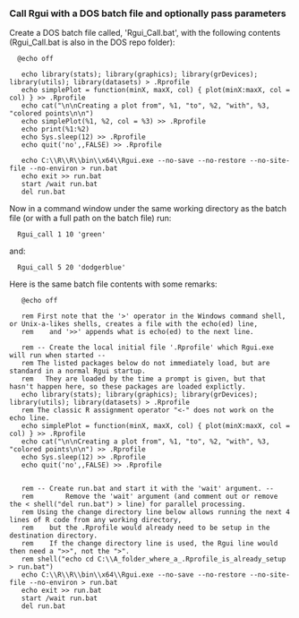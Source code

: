### Call Rgui with a DOS batch file and optionally pass parameters

     
Create a DOS batch file called, 'Rgui_Call.bat', with the following contents (Rgui_Call.bat is also in the DOS repo folder):


      @echo off 
     
       echo library(stats); library(graphics); library(grDevices); library(utils); library(datasets) > .Rprofile
       echo simplePlot = function(minX, maxX, col) { plot(minX:maxX, col = col) } >> .Rprofile
       echo cat("\n\nCreating a plot from", %1, "to", %2, "with", %3, "colored points\n\n")
       echo simplePlot(%1, %2, col = %3) >> .Rprofile
       echo print(%1:%2)
       echo Sys.sleep(12) >> .Rprofile
       echo quit('no',,FALSE) >> .Rprofile
       
       echo C:\\R\\R\\bin\\x64\\Rgui.exe --no-save --no-restore --no-site-file --no-environ > run.bat
       echo exit >> run.bat
       start /wait run.bat
       del run.bat

       
     
     
Now in a command window under the same working directory as the batch file (or with a full path on the batch file) run: 
  
      Rgui_call 1 10 'green'
      
and:
      
      Rgui_call 5 20 'dodgerblue'
      
      
Here is the same batch file contents with some remarks:

       @echo off 
       
       rem First note that the '>' operator in the Windows command shell, or Unix-a-likes shells, creates a file with the echo(ed) line,
       rem    and '>>' appends what is echo(ed) to the next line.
       
       rem -- Create the local initial file '.Rprofile' which Rgui.exe will run when started --
       rem The listed packages below do not immediately load, but are standard in a normal Rgui startup.
       rem   They are loaded by the time a prompt is given, but that hasn't happen here, so these packages are loaded explictly.
       echo library(stats); library(graphics); library(grDevices); library(utils); library(datasets) > .Rprofile
       rem The classic R assignment operator "<-" does not work on the echo line.
       echo simplePlot = function(minX, maxX, col) { plot(minX:maxX, col = col) } >> .Rprofile
       echo cat("\n\nCreating a plot from", %1, "to", %2, "with", %3, "colored points\n\n") >> .Rprofile
       echo Sys.sleep(12) >> .Rprofile
       echo quit('no',,FALSE) >> .Rprofile
     
     
       rem -- Create run.bat and start it with the 'wait' argument. --
       rem        Remove the 'wait' argument (and comment out or remove the < shell("del run.bat") > line) for parallel processing.
       rem Using the change directory line below allows running the next 4 lines of R code from any working directory,
       rem    but the .Rprofile would already need to be setup in the destination directory. 
       rem    If the change directory line is used, the Rgui line would then need a ">>", not the ">".
       rem shell("echo cd C:\\A_folder_where_a_.Rprofile_is_already_setup > run.bat") 
       echo C:\\R\\R\\bin\\x64\\Rgui.exe --no-save --no-restore --no-site-file --no-environ > run.bat
       echo exit >> run.bat
       start /wait run.bat
       del run.bat      

